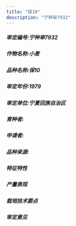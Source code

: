 ```yaml
---
title: "保10"
description: "宁种审7932"
---
```

##### 审定编号:宁种审7932

##### 作物名称:小麦

##### 品种名称:保10

##### 审定年份:1979

##### 审定单位:宁夏回族自治区

##### 育种者:

##### 申请者:

##### 品种来源: 

##### 特征特性


##### 产量表现


##### 栽培技术要点


##### 审定意见

